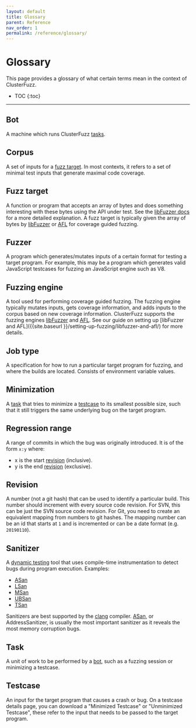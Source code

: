 ```yaml
---
layout: default
title: Glossary
parent: Reference
nav_order: 1
permalink: /reference/glossary/
---
```


# Glossary
This page provides a glossary of what certain terms mean in the context of
ClusterFuzz.

- TOC
{:toc}
---

## Bot
A machine which runs ClusterFuzz [tasks](#task).

## Corpus
A set of inputs for a [fuzz target](#fuzz-target). In most contexts, it refers
to a set of minimal test inputs that generate maximal code coverage.

## Fuzz target
A function or program that accepts an array of bytes and does something
interesting with these bytes using the API under test. See the
[libFuzzer docs](https://llvm.org/docs/LibFuzzer.html#fuzz-target)
for a more detailed explanation. A fuzz target is typically given the array of
bytes by [libFuzzer] or [AFL] for coverage guided fuzzing.

## Fuzzer
A program which generates/mutates inputs of a certain format for testing a
target program. For example, this may be a program which generates valid
JavaScript testcases for fuzzing an JavaScript engine such as V8.

## Fuzzing engine
A tool used for performing coverage guided fuzzing. The fuzzing engine typically
mutates inputs, gets coverage information, and adds inputs to the corpus based
on new coverage information. ClusterFuzz supports the fuzzing engines
[libFuzzer] and [AFL]. See our guide on setting up
[libFuzzer and AFL]({{site.baseurl }}/setting-up-fuzzing/libfuzzer-and-afl/)
for more details.

## Job type
A specification for how to run a particular target program for fuzzing, and
where the builds are located. Consists of environment variable values.

## Minimization
A [task](#task) that tries to minimize a [testcase](#testcase) to its smallest
possible size, such that it still triggers the same underlying bug on the target
program.

## Regression range
A range of commits in which the bug was originally introduced. It is of the form
`x:y` where:
* x is the start [revision](#revision) (inclusive).
* y is the end [revision](#revision) (exclusive).

## Revision
A number (not a git hash) that can be used to identify a particular build. This
number should increment with every source code revision. For SVN, this can be
just the SVN source code revision. For Git, you need to create an equivalent
mapping from numbers to git hashes. The mapping number can be an id that starts
at `1` and is incremented or can be a date format (e.g. `20190110`).

## Sanitizer
A [dynamic testing](https://en.wikipedia.org/wiki/Dynamic_testing) tool that
uses compile-time instrumentation to detect bugs during program execution.
Examples:
* [ASan]
* [LSan](https://clang.llvm.org/docs/LeakSanitizer.html)
* [MSan](https://clang.llvm.org/docs/MemorySanitizer.html)
* [UBSan](https://clang.llvm.org/docs/UndefinedBehaviorSanitizer.html)
* [TSan](https://clang.llvm.org/docs/ThreadSanitizer.html)

Sanitizers are best supported by the [clang](https://releases.llvm.org/download.html)
compiler. [ASan], or AddressSanitizer, is usually the most important sanitizer
as it reveals the most memory corruption bugs.

## Task
A unit of work to be performed by a [bot](#bot), such as a fuzzing session or
minimizing a testcase.

## Testcase
An input for the target program that causes a crash or bug. On a testcase
details page, you can download a "Minimized Testcase" or "Unminimized Testcase",
these refer to the input that needs to be passed to the target program.

[ASan]: https://clang.llvm.org/docs/AddressSanitizer.html
[libFuzzer]: https://llvm.org/docs/LibFuzzer.html
[AFL]: http://lcamtuf.coredump.cx/afl/
